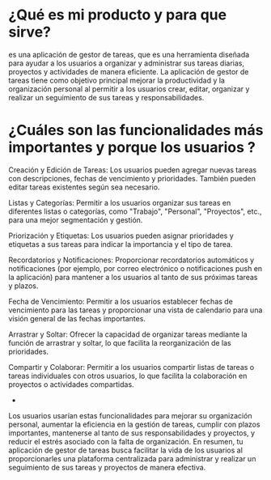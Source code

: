 # ¿Qué es mi producto y para que sirve? 
es una aplicación de gestor de tareas, que es una herramienta diseñada para ayudar a los usuarios a organizar y administrar sus tareas diarias, proyectos y actividades de manera eficiente. La aplicación de gestor de tareas tiene como objetivo principal mejorar la productividad y la organización personal al permitir a los usuarios crear, editar, organizar y realizar un seguimiento de sus tareas y responsabilidades.

# ¿Cuáles son las funcionalidades más importantes y porque los usuarios ?
Creación y Edición de Tareas: Los usuarios pueden agregar nuevas tareas con descripciones, fechas de vencimiento y prioridades. También pueden editar tareas existentes según sea necesario.

Listas y Categorías: Permitir a los usuarios organizar sus tareas en diferentes listas o categorías, como "Trabajo", "Personal", "Proyectos", etc., para una mejor segmentación y gestión.

Priorización y Etiquetas: Los usuarios pueden asignar prioridades y etiquetas a sus tareas para indicar la importancia y el tipo de tarea.

Recordatorios y Notificaciones: Proporcionar recordatorios automáticos y notificaciones (por ejemplo, por correo electrónico o notificaciones push en la aplicación) para mantener a los usuarios al tanto de sus próximas tareas y plazos.

Fecha de Vencimiento: Permitir a los usuarios establecer fechas de vencimiento para las tareas y proporcionar una vista de calendario para una visión general de las fechas importantes.

Arrastrar y Soltar: Ofrecer la capacidad de organizar tareas mediante la función de arrastrar y soltar, lo que facilita la reorganización de las prioridades.

Compartir y Colaborar: Permitir a los usuarios compartir listas de tareas o tareas individuales con otros usuarios, lo que facilita la colaboración en proyectos o actividades compartidas.


+

Los usuarios usarían estas funcionalidades para mejorar su organización personal, aumentar la eficiencia en la gestión de tareas, cumplir con plazos importantes, mantenerse al tanto de sus responsabilidades y proyectos, y reducir el estrés asociado con la falta de organización. En resumen, tu aplicación de gestor de tareas busca facilitar la vida de los usuarios al proporcionarles una plataforma centralizada para administrar y realizar un seguimiento de sus tareas y proyectos de manera efectiva.